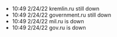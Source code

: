 - 10:49 2/24/22 kremlin.ru still down
- 10:49 2/24/22 government.ru still down 
- 10:49 2/24/22 mil.ru is down 
- 10:49 2/24/22 gov.ru is down 
